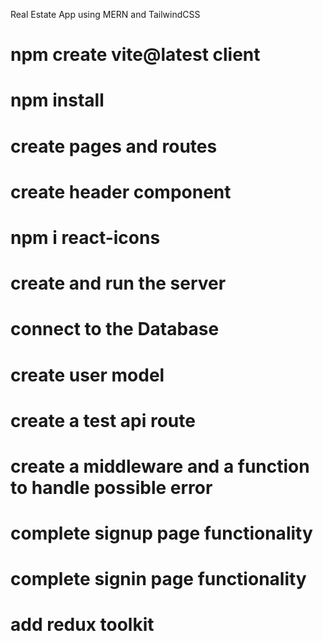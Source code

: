 Real Estate App using MERN and TailwindCSS
# npm create vite@latest client
# npm install
# create pages and routes
# create header component
# npm i react-icons
# create and run the server
#  connect to the Database
# create user model
# create a test api route
# create a middleware and a function to handle possible error
# complete signup page functionality
# complete signin page functionality
# add  redux toolkit

